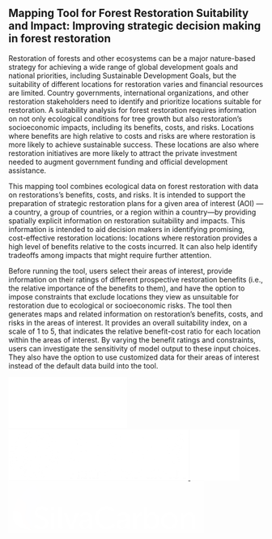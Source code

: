 ## Mapping Tool for Forest Restoration Suitability and Impact: Improving strategic decision making in forest restoration
  
Restoration of forests and other ecosystems can be a major nature-based strategy for achieving a wide range of global development goals and national priorities, including Sustainable Development Goals, but the suitability of different locations for restoration varies and financial resources are limited. Country governments, international organizations, and other restoration stakeholders need to identify and prioritize locations suitable for restoration. A suitability analysis for forest restoration requires information on not only ecological conditions for tree growth but also restoration’s socioeconomic impacts, including its benefits, costs, and risks. Locations where benefits are high relative to costs and risks are where restoration is more likely to achieve sustainable success. These locations are also where restoration initiatives are more likely to attract the private investment needed to augment government funding and official development assistance.  
  
This mapping tool combines ecological data on forest restoration with data on restorations’s benefits, costs, and risks. It is intended to support the preparation of strategic restoration plans for a given area of interest (AOI) —a country, a group of countries, or a region within a country—by providing spatially explicit information on restoration suitability and impacts. This information is intended to aid decision makers in identifying promising, cost-effective restoration locations: locations where restoration provides a high level of benefits relative to the costs incurred. It can also help identify tradeoffs among impacts that might require further attention.  
  
Before running the tool, users select their areas of interest, provide information on their ratings of different prospective restoration benefits (i.e., the relative importance of the benefits to them), and have the option to impose constraints that exclude locations they view as unsuitable for restoration due to ecological or socioeconomic risks. The tool then generates maps and related information on restoration’s benefits, costs, and risks in the areas of interest. It provides an overall suitability index, on a scale of 1 to 5, that indicates the relative benefit-cost ratio for each location within the areas of interest. By varying the benefit ratings and constraints, users can investigate the sensitivity of model output to these input choices. They also have the option to use customized data for their areas of interest instead of the default data build into the tool.  

<div style="inline-block">
    <a href="https://duke.edu">
        <img 
            src="https://raw.githubusercontent.com/12rambau/restoration_planning_module/master/utils/duke.png" 
            alt="duke_logo" 
            height="100" 
            class="ma-3"
        />
    </a>
    <a href="http://english.pku.edu.cn">
        <img 
            src="https://raw.githubusercontent.com/12rambau/restoration_planning_module/master/utils/peking.png" 
            alt="pku_logo" 
            height="100" 
            class="ma-3"
        />
    </a>
    <a href="https://sig-gis.com">
        <img 
            src="https://raw.githubusercontent.com/12rambau/restoration_planning_module/master/utils/sig.png" 
            alt="sig-gis_logo" 
            height="100" 
            class="ma-3"
        />
    </a>
    <a href="https://www.silvacarbon.org">
        <img 
            src="https://raw.githubusercontent.com/12rambau/restoration_planning_module/master/utils/SilvaCarbon.png" 
            alt="silvacarbon_logo" 
            height="100" 
            class="ma-3"
        />
    </a>
</div>
